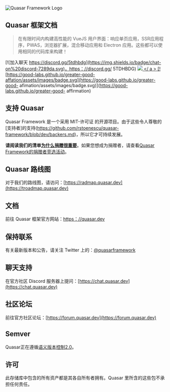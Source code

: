 ![Quasar Framework Logo](https://cdn.quasar.dev/logo-v2/header.png)

## Quasar 框架文档

> 在有限时间内构建高性能的 VueJS 用户界面：响应单页应用，SSR应用程序，PWAS，浏览器扩展，混合移动应用和 Electron 应用。这些都可以使用相同的代码库来构建！

[![加入聊天 https://discord.gg/5tdhbdg](https://img.shields.io/badge/chat-on%20discord-7289da.svg)，https：//discord.gg/ 5TDHBDG)
<a href="https://forum.quasar.dev" target="_blank"> <img src="https://img.shields.io/badge/community-forum-brightgreen.svg"> </ a >
[![https://good-labs.github.io/greater-good-affation/assets/images/badge.svg](https://good-labs.github.io/greater-good- afimation/assets/images/badge.svg)](https://good-labs.github.io/greater-good- affirmation)

## 支持 Quasar
Quasar Framework 是一个采用 MIT-许可证 的开源项目。由于这些令人尊敬的[支持者]的支持(https://github.com/rstoenescu/quasar-framework/blob/dev/backers.md)，所以它才可持续发展。

 **请阅读我们的清单[为什么捐赠很重要](https://quasar.dev/why-donate)**。如果您想成为捐赠者，请查看[Quasar Framework的捐赠者竞选活动](https://donate.quasar.dev)。

## Quasar 路线图

对于我们的路线图，请访问：[https://radmap.quasar.dev](https://troadmap.quasar.dev)

## 文档

前往 Quasar 框架官方网站：[https：//quasar.dev](https://quasar.dev)

## 保持联系

有关最新版本和公告，请关注 Twitter 上的：[@quasarframework](https://twitter.com/quasarframework)

## 聊天支持

在官方社区 Discord 服务器上提问：[https://chat.quasar.dev](https://chat.quasar.dev)

## 社区论坛

前往官方社区论坛：[https://forum.quasar.dev](https://forum.quasar.dev)

## Semver
Quasar正在遵循[语义版本控制2.0](https://semver.org/)。

## 许可

此存储库中包含的所有资产都是其各自所有者拥有。Quasar 里所含的这些包不承担任何责任。
